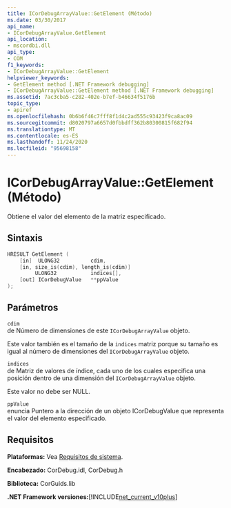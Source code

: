 ```yaml
---
title: ICorDebugArrayValue::GetElement (Método)
ms.date: 03/30/2017
api_name:
- ICorDebugArrayValue.GetElement
api_location:
- mscordbi.dll
api_type:
- COM
f1_keywords:
- ICorDebugArrayValue::GetElement
helpviewer_keywords:
- GetElement method [.NET Framework debugging]
- ICorDebugArrayValue::GetElement method [.NET Framework debugging]
ms.assetid: 7ac3cba5-c282-402e-b7ef-b46634f5176b
topic_type:
- apiref
ms.openlocfilehash: 0b6b6f46c7fff8f1d4c2ad555c93423f9ca8ac09
ms.sourcegitcommit: d8020797a6657d0fbbdff362b80300815f682f94
ms.translationtype: MT
ms.contentlocale: es-ES
ms.lasthandoff: 11/24/2020
ms.locfileid: "95698158"
---
```

# <a name="icordebugarrayvaluegetelement-method"></a>ICorDebugArrayValue::GetElement (Método)

Obtiene el valor del elemento de la matriz especificado.  
  
## <a name="syntax"></a>Sintaxis  
  
```cpp  
HRESULT GetElement (  
    [in]  ULONG32          cdim,  
    [in, size_is(cdim), length_is(cdim)]
         ULONG32           indices[],  
    [out] ICorDebugValue   **ppValue  
);  
```  
  
## <a name="parameters"></a>Parámetros  

 `cdim`  
 de Número de dimensiones de este `ICorDebugArrayValue` objeto.  
  
 Este valor también es el tamaño de la `indices` matriz porque su tamaño es igual al número de dimensiones del `ICorDebugArrayValue` objeto.  
  
 `indices`  
 de Matriz de valores de índice, cada uno de los cuales especifica una posición dentro de una dimensión del `ICorDebugArrayValue` objeto.  
  
 Este valor no debe ser NULL.  
  
 `ppValue`  
 enuncia Puntero a la dirección de un objeto ICorDebugValue que representa el valor del elemento especificado.  
  
## <a name="requirements"></a>Requisitos  

 **Plataformas:** Vea [Requisitos de sistema](../../get-started/system-requirements.md).  
  
 **Encabezado:** CorDebug.idl, CorDebug.h  
  
 **Biblioteca:** CorGuids.lib  
  
 **.NET Framework versiones:**[!INCLUDE[net_current_v10plus](../../../../includes/net-current-v10plus-md.md)]
